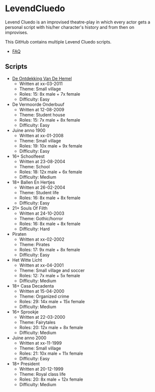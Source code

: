 # LevendCluedo

Levend Cluedo is an improvised theatre-play in which every actor gets a personal script with his/her character's history and from then on improvises.

This GitHub contains multiple Levend Cluedo scripts.

 * [FAQ](Faq.htm)

## Scripts

* [De Ontdekking Van De Hemel](DeOntdekkingVanDeHemel.md) 
  * Written at xx-03-2011
  * Theme: Small village
  * Roles: 15: 8x male + 7x female
  * Difficulty: Easy
* De Vermoorde Onderbuuf
  * Written at 12-08-2009
  * Theme: Student house
  * Roles: 15: 7x male + 8x female
  * Difficulty: Easy
* Juine anno 1900
  * Written at xx-01-2008
  * Theme: Small village
  * Roles: 19: 10x male + 9x female
  * Difficulty: Easy
* 16+ Schoolfeest
  * Written at 23-08-2004
  * Theme: School
  * Roles: 18: 12x male + 6x female
  * Difficulty: Medium
* 18+ Ballen En Hertjes
  * Written at 26-02-2004
  * Theme: Student life
  * Roles: 16: 8x male + 8x female
  * Difficulty: Easy
* 21+ Souls Of Filth
  * Written at 24-10-2003
  * Theme: Gothic/horror
  * Roles: 16: 8x male + 8x female
  * Difficulty: Hard
* Piraten
  * Written at xx-02-2002
  * Theme: Pirates
  * Roles: 17: 9x male + 8x female
  * Difficulty: Easy
* Het Witte Licht
  * Written at xx-04-2001
  * Theme: Small village and soccer
  * Roles: 12: 7x male + 5x female
  * Difficulty: Medium
* 18+ Casa Decadenta
  * Written at 15-04-2000
  * Theme: Organized crime
  * Roles: 29: 14x male + 15x female
  * Difficulty: Medium
* 16+ Sprookje
  * Written at 22-03-2000
  * Theme: Fairytales
  * Roles: 20: 12x male + 8x female
  * Difficulty: Medium
* Juine anno 2000
  * Written at xx-11-1999
  * Theme: Small village
  * Roles: 21: 10x male + 11x female
  * Difficulty: Easy
* 18+ President
  * Written at 20-12-1999
  * Theme: Royal class life
  * Roles: 20: 8x male + 12x female
  * Difficulty: Medium

